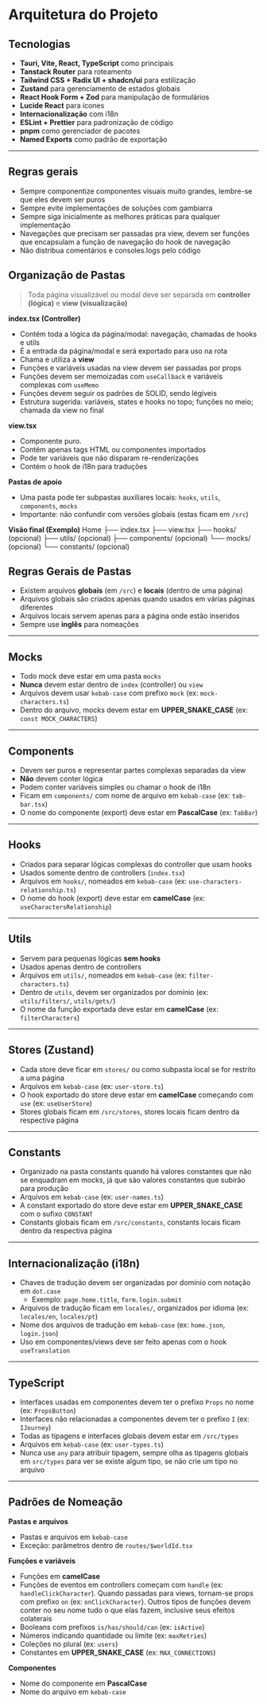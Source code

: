 # Arquitetura do Projeto

## Tecnologias
- **Tauri, Vite, React, TypeScript** como principais
- **Tanstack Router** para roteamento
- **Tailwind CSS + Radix UI + shadcn/ui** para estilização
- **Zustand** para gerenciamento de estados globais
- **React Hook Form + Zod** para manipulação de formulários
- **Lucide React** para ícones
- **Internacionalização** com i18n
- **ESLint + Prettier** para padronização de código
- **pnpm** como gerenciador de pacotes
- **Named Exports** como padrão de exportação

---

## Regras gerais
- Sempre componentize componentes visuais muito grandes, lembre-se que eles devem ser puros
- Sempre evite implementações de soluções com gambiarra
- Sempre siga inicialmente as melhores práticas para qualquer implementação
- Navegações que precisam ser passadas pra view, devem ser funções que encapsulam a função de navegação do hook de navegação
- Não distribua comentários e consoles.logs pelo código

## Organização de Pastas

> Toda página visualizável ou modal deve ser separada em **controller (lógica)** e **view (visualização)**

**index.tsx (Controller)**
- Contém toda a lógica da página/modal: navegação, chamadas de hooks e utils
- É a entrada da página/modal e será exportado para uso na rota
- Chama e utiliza a **view**
- Funções e variáveis usadas na view devem ser passadas por props
- Funções devem ser memoizadas com `useCallback` e variáveis complexas com `useMemo`
- Funções devem seguir os padrões de SOLID, sendo légiveis
- Estrutura sugerida: variáveis, states e hooks no topo; funções no meio; chamada da view no final

**view.tsx**
- Componente puro.
- Contém apenas tags HTML ou componentes importados
- Pode ter variáveis que não disparam re-renderizações
- Contém o hook de i18n para traduções

**Pastas de apoio**
- Uma pasta pode ter subpastas auxiliares locais: `hooks`, `utils`, `components`, `mocks`
- Importante: não confundir com versões globais (estas ficam em `/src`)

**Visão final (Exemplo)**
Home
├── index.tsx
├── view.tsx
├── hooks/ (opcional)
├── utils/ (opcional)
├── components/ (opcional)
└── mocks/ (opcional)
└── constants/ (opcional)

## Regras Gerais de Pastas
- Existem arquivos **globais** (em `/src`) e **locais** (dentro de uma página)
- Arquivos globais são criados apenas quando usados em várias páginas diferentes
- Arquivos locais servem apenas para a página onde estão inseridos
- Sempre use **inglês** para nomeações

---

## Mocks
- Todo mock deve estar em uma pasta `mocks`
- **Nunca** devem estar dentro de `index` (controller) ou `view`
- Arquivos devem usar `kebab-case` com prefixo `mock` (ex: `mock-characters.ts`)
- Dentro do arquivo, mocks devem estar em **UPPER_SNAKE_CASE** (ex: `const MOCK_CHARACTERS`)

---

## Components
- Devem ser puros e representar partes complexas separadas da view
- **Não** devem conter lógica
- Podem conter variáveis simples ou chamar o hook de i18n
- Ficam em `components/` com nome de arquivo em `kebab-case` (ex: `tab-bar.tsx`)
- O nome do componente (export) deve estar em **PascalCase** (ex: `TabBar`)

---

## Hooks
- Criados para separar lógicas complexas do controller que usam hooks
- Usados somente dentro de controllers (`index.tsx`)
- Arquivos em `hooks/`, nomeados em `kebab-case` (ex: `use-characters-relationship.ts`)
- O nome do hook (export) deve estar em **camelCase** (ex: `useCharactersRelationship`)

---

## Utils
- Servem para pequenas lógicas **sem hooks**
- Usados apenas dentro de controllers
- Arquivos em `utils/`, nomeados em `kebab-case` (ex: `filter-characters.ts`)
- Dentro de `utils`, devem ser organizados por domínio (ex: `utils/filters/`, `utils/gets/`)
- O nome da função exportada deve estar em **camelCase** (ex: `filterCharacters`)

---

## Stores (Zustand)
- Cada store deve ficar em `stores/` ou como subpasta local se for restrito a uma página
- Arquivos em `kebab-case` (ex: `user-store.ts`)
- O hook exportado do store deve estar em **camelCase** começando com `use` (ex: `useUserStore`)
- Stores globais ficam em `/src/stores`, stores locais ficam dentro da respectiva página

---

## Constants 
- Organizado na pasta constants quando há valores constantes que não se enquadram em mocks, já que são valores constantes que subirão para produção
- Arquivos em `kebab-case` (ex: `user-names.ts`)
- A constant exportado do store deve estar em **UPPER_SNAKE_CASE** com o sufixo `CONSTANT`
- Constants globais ficam em `/src/constants`, constants locais ficam dentro da respectiva página

---

## Internacionalização (i18n)
- Chaves de tradução devem ser organizadas por domínio com notação em `dot.case`  
  - Exemplo: `page.home.title`, `form.login.submit`
- Arquivos de tradução ficam em `locales/`, organizados por idioma (ex: `locales/en`, `locales/pt`)
- Nome dos arquivos de tradução em `kebab-case` (ex: `home.json`, `login.json`)
- Uso em componentes/views deve ser feito apenas com o hook `useTranslation`

---

## TypeScript
- Interfaces usadas em componentes devem ter o prefixo `Props` no nome (ex: `PropsButton`)
- Interfaces não relacionadas a componentes devem ter o prefixo `I` (ex: `IJourney`)
- Todas as tipagens e interfaces globais devem estar em `/src/types`
- Arquivos em `kebab-case` (ex: `user-types.ts`)
- Nunca use `any` para atribuir tipagem, sempre olha as tipagens globais em `src/types` para ver se existe algum tipo, se não crie um tipo no arquivo

---

## Padrões de Nomeação

**Pastas e arquivos**
- Pastas e arquivos em `kebab-case`
- Exceção: parâmetros dentro de `routes/$worldId.tsx`

**Funções e variáveis**
- Funções em **camelCase**
- Funções de eventos em controllers começam com `handle` (ex: `handleClickCharacter`). Quando passadas para views, tornam-se props com prefixo `on` (ex: `onClickCharacter`). Outros tipos de funções devem conter no seu nome tudo o que elas fazem, inclusive seus efeitos colaterais
- Booleans com prefixos `is/has/should/can` (ex: `isActive`)
- Números indicando quantidade ou limite (ex: `maxRetries`)
- Coleções no plural (ex: `users`)
- Constantes em **UPPER_SNAKE_CASE** (ex: `MAX_CONNECTIONS`)

**Componentes**
- Nome do componente em **PascalCase**
- Nome do arquivo em `kebab-case`